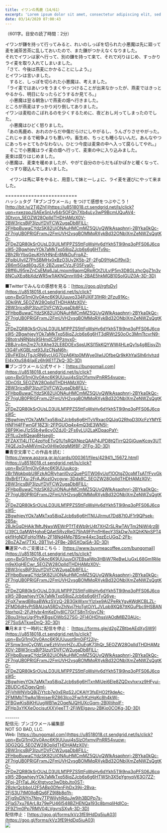 ```yaml
---
title: イワンの馬鹿（14/61）
excerpt: 'Lorem ipsum dolor sit amet, consectetur adipiscing elit, sed do eiusmod tempor incididunt ut labore et dolore magna aliqua. Praesent elementum facilisis leo vel fringilla est ullamcorper eget. At imperdiet dui accumsan sit amet nulla facilisi morbi tempus.'
date: 03/14/2020 07:00:43
---
```


（601字。目安の読了時間：2分）  
  
イワンが鎌を持って行ってみると、れいのしっぽを切られた小悪魔は先に廻って麦を滅茶苦茶に乱しておいたので、また鎌がつかえなくなりました。  
それでイワンは家へ行って、別の鎌を持って来て、それで刈りはじめ、すっかりライ麦を取り入れてしまいました。  
「さて、今後は燕麦にかかることにしよう。」  
とイワンは言いました。  
　すると、しっぽを切られた小悪魔は、考えました。  
「ライ麦ではあいつをうまくやっつけることが出来なかったが、燕麦ではきっとやるから、明日になったらどうするか見てろ。」  
　小悪魔は翌る朝急いで燕麦の畑へ行きました。  
ところが燕麦はすっかり刈り倒してありました。  
イワンは麦粒のこぼれるのを少くするために、夜どおし刈ってしまったのでした。  
　小悪魔はひどく怒りました。  
「あの馬鹿め、おれのからだ中傷だらけにしやがるし、うんざりさせやがった。これじゃまるで戦争よりも悪いや。畜生め、ちっとも睡らないんだ。あんなやつにあっちゃとてもかなわない。ひとつ今度は麦束の中へ入って腐らしてやれ。」  
　そこで小悪魔はライ麦の畑へ行って、麦束の中に入り込みました。  
麦束は腐りはじめました。  
小悪魔は、麦束を暖めましたが、やがて自分のからだもぽかぽかと暖くなって、ぐっすり寝込んでしまいました。  
  
  
　イワンは馬に草をやると、用意して妹と一しょに、ライ麦を運びにやって来ました。  
  
\=========================  
ハッシュタグ「#ブンゴウメール」をつけて感想をつぶやこう！　  
[http://bit.ly/2Tj8Zhl](https://u8518018.ct.sendgrid.net/ls/click?upn=nxezppJSAEeSnUy64r5OFQh7Xb4uLy3wP9BcmUQuAV4-3Dtvcn_5EOZW28OpIldTHDHAMzX0V-2BW3rjcsBjP3IzuYDVFCW2ugaDb8FlLL-2FHbpBuwaCYdzSK82UiONAuHMCmMZ5QUyQWlkAsaqhnrj-2BYka0kQc-2F7rigUB0PRlGFrxmJ2FmUVH2vsgBOMMqRXykBd32ONbIXmZeNWZsQgtKO-2FDeZQR80kSrOUsLD3UlLM1PPZS5ttFoWsHv6dYkh5T9i9nq3oPFS06J6cqs9l5-2BgwhjeyYOk7aMkTxq58iqZJcb6s6g6HTv9o-2Bh2RrYbsGeuKHVHNnEr8MkDuFrqAZ-2FpIbUlvllZ7PhSBMHx0xBzO3Uy2K5b-2F-2FgD9YgkCif9vi3-2B6m5Gad80gJSX-2BZuswCVzJF05Fva0j-2Bff6jJ95reZnCsEMq6JaLmpxm9apmQRpROtZULvIP5m3D8GLzhcQgZ1n3v8NCuXEq8bXdzWR5w1lAKNQnnrIli94-2BAE5hkMGB10SoIGUZ0A-3D-3D)  
  
■Twitterでみんなの感想を見る：[https://goo.gl/rgfoDv](https://u8518018.ct.sendgrid.net/ls/click?upn=BxGl1mjOlv0Anc6K9UUuuvo334PJXlF31HRI-2Fzu91Kc-3Dkj9W_5EOZW28OpIldTHDHAMzX0V-2BW3rjcsBjP3IzuYDVFCW2ugaDb8FlLL-2FHbpBuwaCYdzSK82UiONAuHMCmMZ5QUyQWlkAsaqhnrj-2BYka0kQc-2F7rigUB0PRlGFrxmJ2FmUVH2vsgBOMMqRXykBd32ONbIXmZeNWZsQgtKO-2FDeZQR80kSrOUsLD3UlLM1PPZS5ttFoWsHv6dYkh5T9i9nq3oPFS06J6cqs9l5-2BgwhjeyYOk7aMkTxq58iqZJcb6s6g6HT3dRWt2S0oOc3MmTtcvrN9-2BtotrsNRNbls9SHmdCSPPznvx0-2BBJrv4mZm27cXAhe32LE8DOExSqsUKSl15kKQYWW4HLeQy1s4g8EisyZht3G4FvKGBLrpt93JIzCNaN6h-2BvFKEbUTgJcRN6vcUiG70zA6Ktp0MWye0IwIJOfbeQr9kKhYaiSIh6rlvhzdEl4xXtuS84iIajEz6h9lE1TZkQ-3D-3D)  
■ブンゴウメール公式サイト：[https://bungomail.com](https://u8518018.ct.sendgrid.net/ls/click?upn=BxGl1mjOlv0Anc6K9UUuuj4sSlzOfxmyiPnRR54vuow-3DnOSt_5EOZW28OpIldTHDHAMzX0V-2BW3rjcsBjP3IzuYDVFCW2ugaDb8FlLL-2FHbpBuwaCYdzSK82UiONAuHMCmMZ5QUyQWlkAsaqhnrj-2BYka0kQc-2F7rigUB0PRlGFrxmJ2FmUVH2vsgBOMMqRXykBd32ONbIXmZeNWZsQgtKO-2FDeZQR80kSrOUsLD3UlLM1PPZS5ttFoWsHv6dYkh5T9i9nq3oPFS06J6cqs9l5-2BgwhjeyYOk7aMkTxq58iqZJcb6s6g6HTvVRxac0QlJqG2RhpD3lXcFzYMYEHNFH4FFwnGF18Z3I-2FPGUOq4x4mQ3tE3WN5I-2BF9KiejJ1zSSb4w8cyOZdJ0-2Fs6yLUj2LaKDpaoPaY-2FflLu2e8QeapBHseglI-2FZAX114LITC4zpYoETvQ1U1sRQXNpzQAAP4JPD8tQTirrQ2GiGuwKcqy3UT74QEJq3yAMIVmj2v0iHIIe0dgM9f8F-2FFg-3D-3D)  
■青空文庫でこの作品を読む：[https://www.aozora.gr.jp/cards/000361/files/42941\_15672.html](https://u8518018.ct.sendgrid.net/ls/click?upn=BxGl1mjOlv0Anc6K9UUuukcg-2Br1WqkbqbU8FzkAORlyhanI0vzQuePGTW06yUof1OOtgZ0cpMTsATfFvvGkl9xBrEfTXu-2FrAJKozlOycgyw-3Ddx8C_5EOZW28OpIldTHDHAMzX0V-2BW3rjcsBjP3IzuYDVFCW2ugaDb8FlLL-2FHbpBuwaCYdzSK82UiONAuHMCmMZ5QUyQWlkAsaqhnrj-2BYka0kQc-2F7rigUB0PRlGFrxmJ2FmUVH2vsgBOMMqRXykBd32ONbIXmZeNWZsQgtKO-2FDeZQR80kSrOUsLD3UlLM1PPZS5ttFoWsHv6dYkh5T9i9nq3oPFS06J6cqs9l5-2BgwhjeyYOk7aMkTxq58iqZJcb6s6g6HTNUJIrmut7Dd87t0JF1r9QPsek-2B5a-2BJkGqDHAjk1MtJNwxWEWrPTfT4Wb9rU4t7XHZrSLRwTAVTm2NjWl4rzBlU39CL0aMWHghqEQAet5RvzReG75hA9FPm1H6eoY3SkDw7qXQhKNnSPT4ekfIHgNDFoHo1fMs-2F18Nd4Mp7BSrw44xc3qzEcUGqZ-2Fb-2BoZAZwI7TXL-2BT1iyl-2FBe-2Bj5XOajSA-3D-3D)  
■運営へのご支援はこちら： [https://www.buymeacoffee.com/bungomail](https://u8518018.ct.sendgrid.net/ls/click?upn=BxGl1mjOlv0Anc6K9UUuuvDl7EBsalWq3HBiW7ReBwLluGxL68Gm1RiIem9eXlgHECwr_5EOZW28OpIldTHDHAMzX0V-2BW3rjcsBjP3IzuYDVFCW2ugaDb8FlLL-2FHbpBuwaCYdzSK82UiONAuHMCmMZ5QUyQWlkAsaqhnrj-2BYka0kQc-2F7rigUB0PRlGFrxmJ2FmUVH2vsgBOMMqRXykBd32ONbIXmZeNWZsQgtKO-2FDeZQR80kSrOUsLD3UlLM1PPZS5ttFoWsHv6dYkh5T9i9nq3oPFS06J6cqs9l5-2BgwhjeyYOk7aMkTxq58iqZJcb6s6g6HTyQ6ye-2FqX7wwdB8paBWkzSVzQ-2B3GkWxnrYIzlxe9AlZPeRkYgvAWdKCBLZL-2FMD6dHvPt5BAUqA5RDvZhNvj7HoTgtOiYLJVLpb9XQ87ttKGuPbc9HSBAN5tprhpj2-2FJHybr4mKeDiy8IC7GtTS8nTr0syCN-2Bou3HsxUgrPhvKBgsiOWbS27SG-2Fl4OHDhssVAOdMlBZ0AUc-2F7SoSATkxeDnQ-3D-3D)  
■月末まで一時的に配信を停止： [https://forms.gle/d2gZZBtbeAEdXySW9](https://u8518018.ct.sendgrid.net/ls/click?upn=BxGl1mjOlv0Anc6K9UUuuot9m0iFf22jy-2FSmw3mjCyOWLcwEzhVnnrHZcJDuEgK73hQr_5EOZW28OpIldTHDHAMzX0V-2BW3rjcsBjP3IzuYDVFCW2ugaDb8FlLL-2FHbpBuwaCYdzSK82UiONAuHMCmMZ5QUyQWlkAsaqhnrj-2BYka0kQc-2F7rigUB0PRlGFrxmJ2FmUVH2vsgBOMMqRXykBd32ONbIXmZeNWZsQgtKO-2FDeZQR80kSrOUsLD3UlLM1PPZS5ttFoWsHv6dYkh5T9i9nq3oPFS06J6cqs9l5-2BgwhjeyYOk7aMkTxq58iqZJcb6s6g6HTxnMiUei6Ele8ZQDxvhxrxz9HFyui-2BUDCr6ZigevQml-2FjVhWNVbQBjZiYtcb7e0xERqS2JCKAlY3fsEHO2f9deAc-2FMlMbTfIwAp18miserRZ863Ico2Fwi1rKzHgKc8h4kWj-2FBGwKis8iKHUugWB1w2OqeNJQHUXcGqm-2BlXtihplF-2FHp3xYKXeOocisutXXVjeeTT-2FiWEIgavu-2BKjo0COKg-3D-3D)  
  
\-------  
配信元: ブンゴウメール編集部  
NOT SO BAD, LLC.  
Web: [https://bungomail.com](https://u8518018.ct.sendgrid.net/ls/click?upn=BxGl1mjOlv0Anc6K9UUuuj4sSlzOfxmyiPnRR54vuow-3DG2QG_5EOZW28OpIldTHDHAMzX0V-2BW3rjcsBjP3IzuYDVFCW2ugaDb8FlLL-2FHbpBuwaCYdzSK82UiONAuHMCmMZ5QUyQWlkAsaqhnrj-2BYka0kQc-2F7rigUB0PRlGFrxmJ2FmUVH2vsgBOMMqRXykBd32ONbIXmZeNWZsQgtKO-2FDeZQR80kSrOUsLD3UlLM1PPZS5ttFoWsHv6dYkh5T9i9nq3oPFS06J6cqs9l5-2BgwhjeyYOk7aMkTxq58iqZJcb6s6g6HTWSh3X5pYgnypV63O7ZZ-2Fpj-2FtTaLJKcXtgtvoz3wDbbJto0ST-2BzkrQcbboU2F5ABp0DfenFjhDx39ji-2Bva-2FjS3U7tM0IIqBQs6FZ9l8b8q1h-2Fig9xDNYn7Nny7TPWiIyhRduJw9ih3BDPp7s-2FIaS7xu76ArL8z79ePU46I548BZHENQa193c8bmqIiHdICo-2F9Z1m0Pp7RMV04LVgvrsSXyA-3D-3D)  
配信停止：[https://goo.gl/forms/kVz3fE9HdDq5iuA03](https://goo.gl/forms/kVz3fE9HdDq5iuA03)  
![](https://u8518018.ct.sendgrid.net/wf/open?upn=ypZaqTjaYrwJSsa-2BLe7H7RcvxSux8rtM6dMtnptkxLQMLiJbmQ03whDMSt9-2BvxM-2BKE6ujadHWCHS-2FYDUUXrKB1ko48yvbyCc0cRihB-2Fp5Bay9wjnwFFFSOMUGZ1XsQFL6p8hp16D1yieF4SRPfSVoKYUrR6j-2BeIj7PRpz3Y1jrBWH7Kloq-2BcZO-2F5T7-2BakCMMpyyd4Xprx4rx5vSHBj0gO3g25Oqv8VW-2FNnYqzuIXSStlbGEWLITsZZp8Wj4L9X-2B0EOwEPMp1KWlqsDgd9k4iI87ENI0AQpuR0PiQYITlEEvvzvMnM1Kknj1uwMrY36163p4bPt8RvOekUd-2BFlJ9e-2Blc1sdKCLQtPeKSuk-2BEVc6BW2YqM0bm6ALd0CYZCuQihPTtDPXlDrM0yVrJwTQUdxYd5EzBuyiShk-2Bng2cUGj2NekJJMt0n1X0JBTlZjlx3PxB1E4Uy29qhQ0RSLVG-2FuQw-3D-3D)